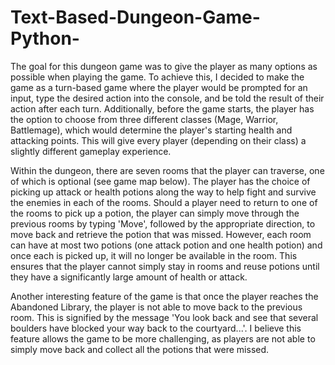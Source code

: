 # Text-Based-Dungeon-Game-Python-
The goal for this dungeon game was to give the player as many options as possible when playing the game. To achieve this, I decided to make the game as a turn-based game where the player would be prompted for an input, type the desired action into the console, and be told the result of their action after each turn. Additionally, before the game starts, the player has the option to choose from three different classes (Mage, Warrior, Battlemage), which would determine the player's starting health and attacking points. This will give every player (depending on their class) a slightly different gameplay experience.

Within the dungeon, there are seven rooms that the player can traverse, one of which is optional (see game map below). The player has the choice of picking up attack or health potions along the way to help fight and survive the enemies in each of the rooms. Should a player need to return to one of the rooms to pick up a potion, the player can simply move through the previous rooms by typing 'Move', followed by the appropriate direction, to move back and retrieve the potion that was missed. However, each room can have at most two potions (one attack potion and one health potion) and once each is picked up, it will no longer be available in the room. This ensures that the player cannot simply stay in rooms and reuse potions until they have a significantly large amount of health or attack.

Another interesting feature of the game is that once the player reaches the Abandoned Library, the player is not able to move back to the previous room. This is signified by the message 'You look back and see that several boulders have blocked your way back to the courtyard...'. I believe this feature allows the game to be more challenging, as players are not able to simply move back and collect all the potions that were missed.
